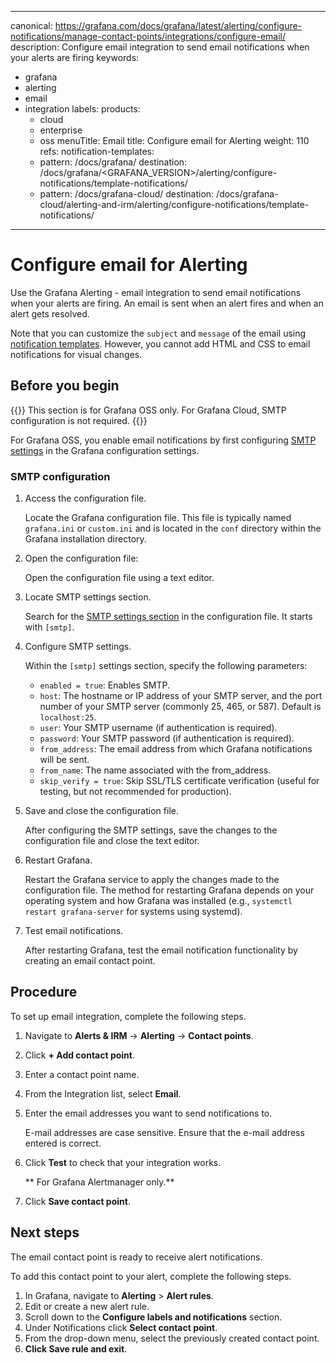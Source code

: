 -----

canonical: https://grafana.com/docs/grafana/latest/alerting/configure-notifications/manage-contact-points/integrations/configure-email/
description: Configure email integration to send email notifications when your alerts are firing
keywords:

- grafana
- alerting
- email
- integration
  labels:
  products:
  - cloud
  - enterprise
  - oss
    menuTitle: Email
    title: Configure email for Alerting
    weight: 110
    refs:
    notification-templates:
  - pattern: /docs/grafana/
    destination: /docs/grafana/\<GRAFANA\_VERSION\>/alerting/configure-notifications/template-notifications/
  - pattern: /docs/grafana-cloud/
    destination: /docs/grafana-cloud/alerting-and-irm/alerting/configure-notifications/template-notifications/

-----

# Configure email for Alerting

Use the Grafana Alerting - email integration to send email notifications when your alerts are firing. An email is sent when an alert fires and when an alert gets resolved.

Note that you can customize the `subject` and `message` of the email using [notification templates](ref:notification-templates). However, you cannot add HTML and CSS to email notifications for visual changes.

## Before you begin

{{<admonition type="note">}}
This section is for Grafana OSS only. For Grafana Cloud, SMTP configuration is not required.
{{</admonition>}}

For Grafana OSS, you enable email notifications by first configuring [SMTP settings](https://grafana.com/docs/grafana/next/setup-grafana/configure-grafana/#smtp) in the Grafana configuration settings.

### SMTP configuration

1. Access the configuration file.
   
   Locate the Grafana configuration file. This file is typically named `grafana.ini` or `custom.ini` and is located in the `conf` directory within the Grafana installation directory.

2. Open the configuration file:
   
   Open the configuration file using a text editor.

3. Locate SMTP settings section.
   
   Search for the [SMTP settings section](https://grafana.com/docs/grafana/next/setup-grafana/configure-grafana/#smtp) in the configuration file. It starts with `[smtp]`.

4. Configure SMTP settings.
   
   Within the `[smtp]` settings section, specify the following parameters:
   
   - `enabled = true`: Enables SMTP.
   - `host`: The hostname or IP address of your SMTP server, and the port number of your SMTP server (commonly 25, 465, or 587). Default is `localhost:25`.
   - `user`: Your SMTP username (if authentication is required).
   - `password`: Your SMTP password (if authentication is required).
   - `from_address`: The email address from which Grafana notifications will be sent.
   - `from_name`: The name associated with the from\_address.
   - `skip_verify = true`: Skip SSL/TLS certificate verification (useful for testing, but not recommended for production).

5. Save and close the configuration file.
   
   After configuring the SMTP settings, save the changes to the configuration file and close the text editor.

6. Restart Grafana.
   
   Restart the Grafana service to apply the changes made to the configuration file. The method for restarting Grafana depends on your operating system and how Grafana was installed (e.g., `systemctl restart grafana-server` for systems using systemd).

7. Test email notifications.
   
   After restarting Grafana, test the email notification functionality by creating an email contact point.

## Procedure

To set up email integration, complete the following steps.

1. Navigate to **Alerts & IRM** -\> **Alerting** -\> **Contact points**.

2. Click **+ Add contact point**.

3. Enter a contact point name.

4. From the Integration list, select **Email**.

5. Enter the email addresses you want to send notifications to.
   
   E-mail addresses are case sensitive. Ensure that the e-mail address entered is correct.

6. Click **Test** to check that your integration works.
   
   \*\* For Grafana Alertmanager only.\*\*

7. Click **Save contact point**.

## Next steps

The email contact point is ready to receive alert notifications.

To add this contact point to your alert, complete the following steps.

1. In Grafana, navigate to **Alerting** \> **Alert rules**.
2. Edit or create a new alert rule.
3. Scroll down to the **Configure labels and notifications** section.
4. Under Notifications click **Select contact point**.
5. From the drop-down menu, select the previously created contact point.
6. **Click Save rule and exit**.
